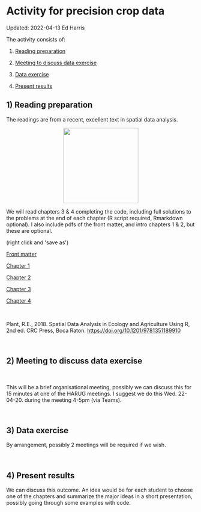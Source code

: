 # Activity for precision crop data
Updated: 2022-04-13 
Ed Harris

The activity consists of:

1) [Reading preparation](#reading)

2) [Meeting to discuss data exercise](#meeting)

3) [Data exercise](#data)

4) [Present results](#present)


## 1) Reading preparation<a id='reading'></a>

The readings are from a recent, excellent text in spatial data analysis.


<p align="center">

<img src="https://github.com/weharris/C7046-activity/blob/main/material/cover.png?raw=true" width="200">

</p>

We will read chapters 3 & 4 completing the code, including full solutions to the problems at the end of each chapter (R script required, Rmarkdown optional).  I also include pdfs of the front matter, and intro chapters 1 & 2, but these are optional.

 (right click and 'save as')

<a href="https://github.com/weharris/C7046-activity/blob/main/material/00-fm.pdf" download> Front matter </a>

<a href="https://github.com/weharris/C7046-activity/blob/main/material/01-ch01.pdf" download> Chapter 1 </a>

<a href="https://github.com/weharris/C7046-activity/blob/main/material/02-ch02.pdf" download> Chapter 2 </a>

<a href="https://github.com/weharris/C7046-activity/blob/main/material/03-ch03.pdf" download> Chapter 3 </a>

<a href="https://github.com/weharris/C7046-activity/blob/main/material/04-ch04.pdf" download> Chapter 4 </a>



<br>

Plant, R.E., 2018. Spatial Data Analysis in Ecology and Agriculture Using R, 2nd ed. CRC Press, Boca Raton. https://doi.org/10.1201/9781351189910

<br>

## 2) Meeting to discuss data exercise<a id='meeting'></a>

<br>

This will be a brief organisational meeting, possibly we can discuss this for 15 minutes at one of the HARUG meetings.  I suggest we do this Wed. 22-04-20. during the meeting 4-5pm (via Teams).

<br>

## 3) Data exercise<a id='data'></a>

By arrangement, possibly 2 meetings will be required if we wish.

<br>

## 4) Present results<a id='present'></a>

We can discuss this outcome.  An idea would be for each student to choose one of the chapters and summarize the major ideas in a short presentation, possibly going through some examples with code.